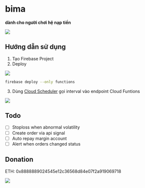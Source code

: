 # bima

**dành cho người chơi hệ nạp tiền**


![](https://i.imgur.com/2wKu8QC.png)

## Hướng dẫn sử dụng

1. Tạo Firebase Project
2. Deploy

![](https://i.imgur.com/9glNqTR.png)

```bash
firebase deploy --only functions
```

3. Dùng [Cloud Scheduler](https://cloud.google.com/scheduler) gọi interval vào endpoint Cloud Funtions

![](https://i.imgur.com/yTZ0dei.png)


## Todo

- [ ] Stoploss when abnormal volatility
- [ ] Create order via api signal
- [ ] Auto repay margin account
- [ ] Alert when orders changed status

## Donation

ETH: 0x8888889024545e12c36568d84e07f2a919069718

![](https://chart.googleapis.com/chart?chs=300x300&cht=qr&chl=0x8888889024545e12c36568d84e07f2a919069718&choe=UTF-8)
